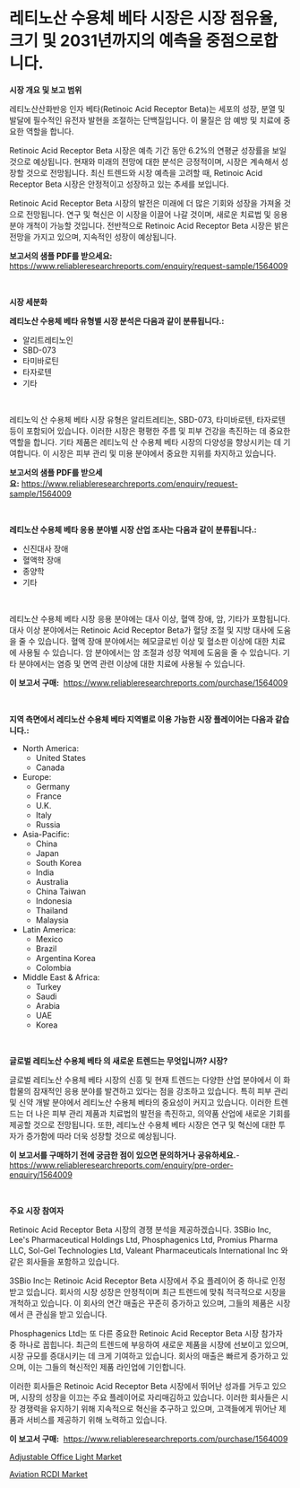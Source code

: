 <p><h1>레티노산 수용체 베타 시장은 시장 점유율, 크기 및 2031년까지의 예측을 중점으로합니다.</h1></p><p><strong>시장 개요 및 보고 범위</strong></p>
<p><p>레티노산산화반응 인자 베타(Retinoic Acid Receptor Beta)는 세포의 성장, 분열 및 발달에 필수적인 유전자 발현을 조절하는 단백질입니다. 이 물질은 암 예방 및 치료에 중요한 역할을 합니다.</p><p>Retinoic Acid Receptor Beta 시장은 예측 기간 동안 6.2%의 연평균 성장률을 보일 것으로 예상됩니다. 현재와 미래의 전망에 대한 분석은 긍정적이며, 시장은 계속해서 성장할 것으로 전망됩니다. 최신 트렌드와 시장 예측을 고려할 때, Retinoic Acid Receptor Beta 시장은 안정적이고 성장하고 있는 추세를 보입니다.</p><p>Retinoic Acid Receptor Beta 시장의 발전은 미래에 더 많은 기회와 성장을 가져올 것으로 전망됩니다. 연구 및 혁신은 이 시장을 이끌어 나갈 것이며, 새로운 치료법 및 응용 분야 개척이 가능할 것입니다. 전반적으로 Retinoic Acid Receptor Beta 시장은 밝은 전망을 가지고 있으며, 지속적인 성장이 예상됩니다.</p></p>
<p><strong>보고서의 샘플 PDF를 받으세요:</strong> <a href="https://www.reliableresearchreports.com/enquiry/request-sample/1564009">https://www.reliableresearchreports.com/enquiry/request-sample/1564009</a></p>
<p>&nbsp;</p>
<p><strong>시장 세분화</strong></p>
<p><strong>레티노산 수용체 베타 유형별 시장 분석은 다음과 같이 분류됩니다.:</strong></p>
<p><ul><li>알리트레티노인</li><li>SBD-073</li><li>타미바로틴</li><li>타자로텐</li><li>기타</li></ul></p>
<p>&nbsp;</p>
<p><p>레티노익 산 수용체 베타 시장 유형은 알리트레티논, SBD-073, 타미바로텐, 타자로텐 등이 포함되어 있습니다. 이러한 시장은 평평한 주름 및 피부 건강을 촉진하는 데 중요한 역할을 합니다. 기타 제품은 레티노익 산 수용체 베타 시장의 다양성을 향상시키는 데 기여합니다. 이 시장은 피부 관리 및 미용 분야에서 중요한 지위를 차지하고 있습니다.</p></p>
<p><strong>보고서의 샘플 PDF를 받으세요:</strong>&nbsp;<a href="https://www.reliableresearchreports.com/enquiry/request-sample/1564009">https://www.reliableresearchreports.com/enquiry/request-sample/1564009</a></p>
<p>&nbsp;</p>
<p><strong> 레티노산 수용체 베타 응용 분야별 시장 산업 조사는 다음과 같이 분류됩니다.:</strong></p>
<p><ul><li>신진대사 장애</li><li>혈액학 장애</li><li>종양학</li><li>기타</li></ul></p>
<p>&nbsp;</p>
<p><p>레티노산 수용체 베타 시장 응용 분야에는 대사 이상, 혈액 장애, 암, 기타가 포함됩니다. 대사 이상 분야에서는 Retinoic Acid Receptor Beta가 혈당 조절 및 지방 대사에 도움을 줄 수 있습니다. 혈액 장애 분야에서는 헤모글로빈 이상 및 혈소판 이상에 대한 치료에 사용될 수 있습니다. 암 분야에서는 암 조절과 성장 억제에 도움을 줄 수 있습니다. 기타 분야에서는 염증 및 면역 관련 이상에 대한 치료에 사용될 수 있습니다.</p></p>
<p><strong>이 보고서 구매:</strong>&nbsp; <a href="https://www.reliableresearchreports.com/purchase/1564009">https://www.reliableresearchreports.com/purchase/1564009</a></p>
<p>&nbsp;</p>
<p><strong>지역 측면에서 레티노산 수용체 베타 지역별로 이용 가능한 시장 플레이어는 다음과 같습니다.:</strong></p>
<p><ul>
    <li>
        North America:
        <ul>
            <li>United States</li>
            <li>Canada</li>
        </ul>
    </li>
    <li>
        Europe:
        <ul>
            <li>Germany</li>
            <li>France</li>
            <li>U.K.</li>
            <li>Italy</li>
            <li>Russia</li>
        </ul>
    </li>
    <li>
        Asia-Pacific:
        <ul>
            <li>China</li>
            <li>Japan</li>
            <li>South Korea</li>
            <li>India</li>
            <li>Australia</li>
            <li>China Taiwan</li>
            <li>Indonesia</li>
            <li>Thailand</li>
            <li>Malaysia</li>
        </ul>
    </li>
    <li>
        Latin America:
        <ul>
            <li>Mexico</li>
            <li>Brazil</li>
            <li>Argentina Korea</li>
            <li>Colombia</li>
        </ul>
    </li>
    <li>
        Middle East & Africa:
        <ul>
            <li>Turkey</li>
            <li>Saudi</li>
            <li>Arabia</li>
            <li>UAE</li>
            <li>Korea</li>
        </ul>
    </li>
    </ul></p>
<p>&nbsp;</p>
<p><strong>글로벌 레티노산 수용체 베타 의 새로운 트렌드는 무엇입니까? 시장?</strong></p>
<p><p>글로벌 레티노산 수용체 베타 시장의 신흥 및 현재 트렌드는 다양한 산업 분야에서 이 화합물의 잠재적인 응용 분야를 발견하고 있다는 점을 강조하고 있습니다. 특히 피부 관리 및 신약 개발 분야에서 레티노산 수용체 베타의 중요성이 커지고 있습니다. 이러한 트렌드는 더 나은 피부 관리 제품과 치료법의 발전을 촉진하고, 의약품 산업에 새로운 기회를 제공할 것으로 전망됩니다. 또한, 레티노산 수용체 베타 시장은 연구 및 혁신에 대한 투자가 증가함에 따라 더욱 성장할 것으로 예상됩니다.</p></p>
<p><strong>이 보고서를 구매하기 전에 궁금한 점이 있으면 문의하거나 공유하세요.</strong>- <a href="https://www.reliableresearchreports.com/enquiry/pre-order-enquiry/1564009">https://www.reliableresearchreports.com/enquiry/pre-order-enquiry/1564009</a></p>
<p>&nbsp;</p>
<p><strong>주요 시장 참여자</strong></p>
<p><p>Retinoic Acid Receptor Beta 시장의 경쟁 분석을 제공하겠습니다. 3SBio Inc, Lee's Pharmaceutical Holdings Ltd, Phosphagenics Ltd, Promius Pharma LLC, Sol-Gel Technologies Ltd, Valeant Pharmaceuticals International Inc 와 같은 회사들을 포함하고 있습니다.</p><p>3SBio Inc는 Retinoic Acid Receptor Beta 시장에서 주요 플레이어 중 하나로 인정받고 있습니다. 회사의 시장 성장은 안정적이며 최근 트렌드에 맞춰 적극적으로 시장을 개척하고 있습니다. 이 회사의 연간 매출은 꾸준히 증가하고 있으며, 그들의 제품은 시장에서 큰 관심을 받고 있습니다.</p><p>Phosphagenics Ltd는 또 다른 중요한 Retinoic Acid Receptor Beta 시장 참가자 중 하나로 꼽힙니다. 최근의 트렌드에 부응하여 새로운 제품을 시장에 선보이고 있으며, 시장 규모를 증대시키는 데 크게 기여하고 있습니다. 회사의 매출은 빠르게 증가하고 있으며, 이는 그들의 혁신적인 제품 라인업에 기인합니다.</p><p>이러한 회사들은 Retinoic Acid Receptor Beta 시장에서 뛰어난 성과를 거두고 있으며, 시장의 성장을 이끄는 주요 플레이어로 자리매김하고 있습니다. 이러한 회사들은 시장 경쟁력을 유지하기 위해 지속적으로 혁신을 추구하고 있으며, 고객들에게 뛰어난 제품과 서비스를 제공하기 위해 노력하고 있습니다.</p></p>
<p><strong>이 보고서 구매:</strong>&nbsp;&nbsp;<a href="https://www.reliableresearchreports.com/purchase/1564009">https://www.reliableresearchreports.com/purchase/1564009</a></p>
<p><p><a href="https://github.com/nancykennedykellievqfqt2/Market-Research-Report-List-1/blob/main/adjustable-office-light-market.md">Adjustable Office Light Market</a></p><p><a href="https://noble-drawer-34c.notion.site/Aviation-RCDI-Market-Analysis-Examines-its-Scope-on-Growth-Opportunities-and-Forecasted-Trends-Span-cac28386ff6e485097864e26e2711e54">Aviation RCDI Market</a></p></p>
